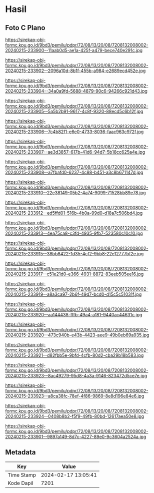 # Hasil

## Foto C Plano

https://sirekap-obj-formc.kpu.go.id/9bd3/pemilu/pdpr/72/08/13/20/08/7208132008002-20240215-233900--11aab0d5-ae1a-425f-a479-bece740e291c.jpg

https://sirekap-obj-formc.kpu.go.id/9bd3/pemilu/pdpr/72/08/13/20/08/7208132008002-20240215-233902--2096a10d-8b1f-455b-a984-e2689ecd452e.jpg

https://sirekap-obj-formc.kpu.go.id/9bd3/pemilu/pdpr/72/08/13/20/08/7208132008002-20240215-233904--34a0a9fd-5688-4879-90c6-94266c921d43.jpg

https://sirekap-obj-formc.kpu.go.id/9bd3/pemilu/pdpr/72/08/13/20/08/7208132008002-20240215-233905--5a5b2b91-9617-4c8f-9320-88ecd5c6b12f.jpg

https://sirekap-obj-formc.kpu.go.id/9bd3/pemilu/pdpr/72/08/13/20/08/7208132008002-20240215-233906--7c4b82f1-e6e0-4733-8036-faac963c972f.jpg

https://sirekap-obj-formc.kpu.go.id/9bd3/pemilu/pdpr/72/08/13/20/08/7208132008002-20240215-233907--ae3d3857-617b-41d6-94d7-5b18cc625a4e.jpg

https://sirekap-obj-formc.kpu.go.id/9bd3/pemilu/pdpr/72/08/13/20/08/7208132008002-20240215-233908--a7fbafd0-6237-4c88-b451-a3c8b671147d.jpg

https://sirekap-obj-formc.kpu.go.id/9bd3/pemilu/pdpr/72/08/13/20/08/7208132008002-20240215-233910--22e38149-05b2-4a74-9099-71528bb89e78.jpg

https://sirekap-obj-formc.kpu.go.id/9bd3/pemilu/pdpr/72/08/13/20/08/7208132008002-20240215-233912--ed5ffd01-516b-4b0a-99d0-d18a7c506bd4.jpg

https://sirekap-obj-formc.kpu.go.id/9bd3/pemilu/pdpr/72/08/13/20/08/7208132008002-20240215-233913--4ea75ca8-c3fd-4935-9fb7-523580c10c10.jpg

https://sirekap-obj-formc.kpu.go.id/9bd3/pemilu/pdpr/72/08/13/20/08/7208132008002-20240215-233915--38bb8422-1d35-4cf2-9bb8-22e12777bf2e.jpg

https://sirekap-obj-formc.kpu.go.id/9bd3/pemilu/pdpr/72/08/13/20/08/7208132008002-20240215-233917--c51e21d0-e366-4931-8872-83eeb505ee16.jpg

https://sirekap-obj-formc.kpu.go.id/9bd3/pemilu/pdpr/72/08/13/20/08/7208132008002-20240215-233919--a8a3ca97-2b6f-49d7-bcd0-d15c5c51031f.jpg

https://sirekap-obj-formc.kpu.go.id/9bd3/pemilu/pdpr/72/08/13/20/08/7208132008002-20240215-233920--aa144438-fffb-49a4-a181-9440ac44631c.jpg

https://sirekap-obj-formc.kpu.go.id/9bd3/pemilu/pdpr/72/08/13/20/08/7208132008002-20240215-233920--473c940b-e43b-4423-aee9-49b0eb69a935.jpg

https://sirekap-obj-formc.kpu.go.id/9bd3/pemilu/pdpr/72/08/13/20/08/7208132008002-20240215-233921--d82fbb5e-9bfd-4cfb-80d2-cba29b18b583.jpg

https://sirekap-obj-formc.kpu.go.id/9bd3/pemilu/pdpr/72/08/13/20/08/7208132008002-20240215-233923--8ac49279-95d8-4a3a-9146-823472d5ce7e.jpg

https://sirekap-obj-formc.kpu.go.id/9bd3/pemilu/pdpr/72/08/13/20/08/7208132008002-20240215-233923--a8ca38fc-78ef-4f86-9869-8e8d196e84e6.jpg

https://sirekap-obj-formc.kpu.go.id/9bd3/pemilu/pdpr/72/08/13/20/08/7208132008002-20240215-233924--0408b8b2-f5f9-49fb-80bd-12617aea50e8.jpg

https://sirekap-obj-formc.kpu.go.id/9bd3/pemilu/pdpr/72/08/13/20/08/7208132008002-20240215-233901--9897a149-8d7c-4227-89e0-9c3604a2524a.jpg


## Metadata

| Key        | Value               |
| ---------- | ------------------- |
| Time Stamp | 2024-02-17 13:05:41 |
| Kode Dapil | 7201                |



